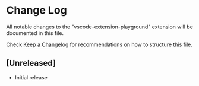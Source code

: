 # Change Log

All notable changes to the "vscode-extension-playground" extension will be documented in this file.

Check [Keep a Changelog](http://keepachangelog.com/) for recommendations on how to structure this file.

## [Unreleased]

- Initial release